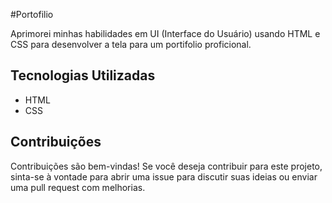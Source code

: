 #Portofilio

Aprimorei minhas habilidades em UI (Interface do Usuário) usando HTML e CSS para desenvolver a tela para um portifolio proficional.

## Tecnologias Utilizadas
- HTML
- CSS

## Contribuições
Contribuições são bem-vindas! Se você deseja contribuir para este projeto, sinta-se<be> à vontade para abrir uma issue para discutir suas ideias ou enviar uma pull request com
melhorias.
